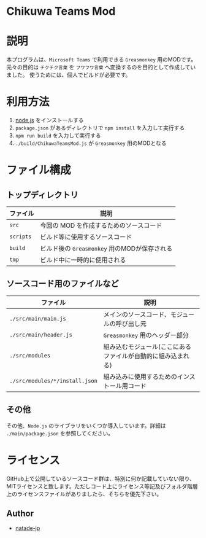 # Chikuwa Teams Mod

# 説明

本プログラムは、`Microsoft Teams` で利用できる `Greasmonkey` 用のMODです。
元々の目的は `チクチク言葉` を `フワフワ言葉` へ変換するのを目的として作成していました。
使うためには、個人でビルドが必要です。

# 利用方法

1. [node.js](https://nodejs.org/ja/download/) をインストールする
2. `package.json` があるディレクトリで `npm install` を入力して実行する
3. `npm run build` を入力して実行する
4. `./build/ChikuwaTeamsMod.js` が `Greasmonkey` 用のMODとなる

# ファイル構成

## トップディレクトリ

| ファイル | 説明 |
| --- | --- |
| `src` | 今回の MOD を作成するためのソースコード |
| `scripts` | ビルド等に使用するソースコード |
| `build` | ビルド後の `Greasmonkey` 用のMODが保存される |
| `tmp` | ビルド中に一時的に使用される |

## ソースコード用のファイルなど

| ファイル | 説明 |
| --- | --- |
| `./src/main/main.js` | メインのソースコード、モジュールの呼び出し元 | 
| `./src/main/header.js` | `Greasmonkey` 用のヘッダー部分 |
| `./src/modules` | 組み込むモジュール(ここにあるファイルが自動的に組み込まれる) |
| `./src/modules/*/install.json` | 組み込みに使用するためのインストール用コード |

## その他

その他、`Node.js` のライブラリをいくつか導入しています。詳細は `./main/package.json` を参照してください。

# ライセンス

GitHub上で公開しているソースコード群は、特別に何か記載していない限り、MITライセンスと致します。ただしコード上にライセンス等記及びフォルダ階層上のライセンスファイルがありましたら、そちらを優先下さい。

## Author ##
- [natade-jp](https://github.com/natade-jp/)
